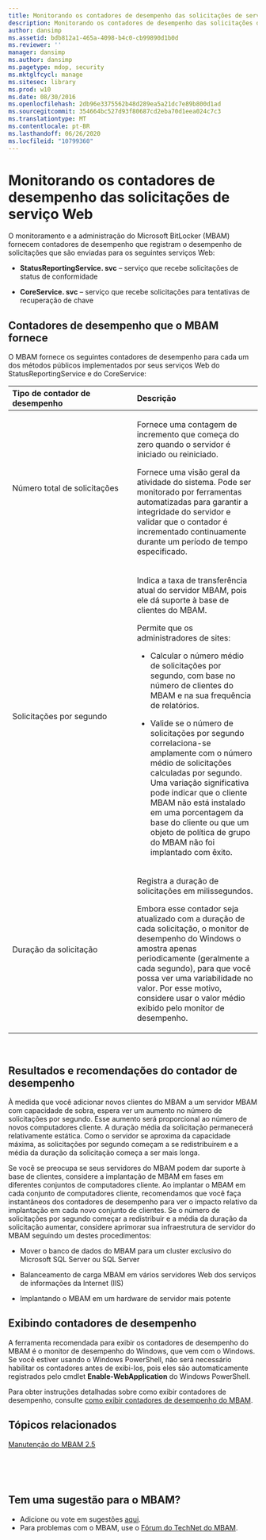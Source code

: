 ```yaml
---
title: Monitorando os contadores de desempenho das solicitações de serviço Web
description: Monitorando os contadores de desempenho das solicitações de serviço Web
author: dansimp
ms.assetid: bdb812a1-465a-4098-b4c0-cb99890d1b0d
ms.reviewer: ''
manager: dansimp
ms.author: dansimp
ms.pagetype: mdop, security
ms.mktglfcycl: manage
ms.sitesec: library
ms.prod: w10
ms.date: 08/30/2016
ms.openlocfilehash: 2db96e3375562b48d289ea5a21dc7e89b800d1ad
ms.sourcegitcommit: 354664bc527d93f80687cd2eba70d1eea024c7c3
ms.translationtype: MT
ms.contentlocale: pt-BR
ms.lasthandoff: 06/26/2020
ms.locfileid: "10799360"
---
```

# Monitorando os contadores de desempenho das solicitações de serviço Web


O monitoramento e a administração do Microsoft BitLocker (MBAM) fornecem contadores de desempenho que registram o desempenho de solicitações que são enviadas para os seguintes serviços Web:

-   **StatusReportingService. svc** – serviço que recebe solicitações de status de conformidade

-   **CoreService. svc** – serviço que recebe solicitações para tentativas de recuperação de chave

## Contadores de desempenho que o MBAM fornece


O MBAM fornece os seguintes contadores de desempenho para cada um dos métodos públicos implementados por seus serviços Web do StatusReportingService e do CoreService:

<table>
<colgroup>
<col width="50%" />
<col width="50%" />
</colgroup>
<thead>
<tr class="header">
<th align="left">Tipo de contador de desempenho</th>
<th align="left">Descrição</th>
</tr>
</thead>
<tbody>
<tr class="odd">
<td align="left"><p>Número total de solicitações</p></td>
<td align="left"><p>Fornece uma contagem de incremento que começa do zero quando o servidor é iniciado ou reiniciado.</p>
<p>Fornece uma visão geral da atividade do sistema. Pode ser monitorado por ferramentas automatizadas para garantir a integridade do servidor e validar que o contador é incrementado continuamente durante um período de tempo especificado.</p></td>
</tr>
<tr class="even">
<td align="left"><p>Solicitações por segundo</p></td>
<td align="left"><p>Indica a taxa de transferência atual do servidor MBAM, pois ele dá suporte à base de clientes do MBAM.</p>
<p>Permite que os administradores de sites:</p>
<ul>
<li><p>Calcular o número médio de solicitações por segundo, com base no número de clientes do MBAM e na sua frequência de relatórios.</p></li>
<li><p>Valide se o número de solicitações por segundo correlaciona-se amplamente com o número médio de solicitações calculadas por segundo. Uma variação significativa pode indicar que o cliente MBAM não está instalado em uma porcentagem da base do cliente ou que um objeto de política de grupo do MBAM não foi implantado com êxito.</p></li>
</ul></td>
</tr>
<tr class="odd">
<td align="left"><p>Duração da solicitação</p></td>
<td align="left"><p>Registra a duração de solicitações em milissegundos.</p>
<p>Embora esse contador seja atualizado com a duração de cada solicitação, o monitor de desempenho do Windows o amostra apenas periodicamente (geralmente a cada segundo), para que você possa ver uma variabilidade no valor. Por esse motivo, considere usar o valor médio exibido pelo monitor de desempenho.</p></td>
</tr>
</tbody>
</table>

 

## Resultados e recomendações do contador de desempenho


À medida que você adicionar novos clientes do MBAM a um servidor MBAM com capacidade de sobra, espera ver um aumento no número de solicitações por segundo. Esse aumento será proporcional ao número de novos computadores cliente. A duração média da solicitação permanecerá relativamente estática. Como o servidor se aproxima da capacidade máxima, as solicitações por segundo começam a se redistribuirem e a média da duração da solicitação começa a ser mais longa.

Se você se preocupa se seus servidores do MBAM podem dar suporte à base de clientes, considere a implantação de MBAM em fases em diferentes conjuntos de computadores cliente. Ao implantar o MBAM em cada conjunto de computadores cliente, recomendamos que você faça instantâneos dos contadores de desempenho para ver o impacto relativo da implantação em cada novo conjunto de clientes. Se o número de solicitações por segundo começar a redistribuir e a média da duração da solicitação aumentar, considere aprimorar sua infraestrutura de servidor do MBAM seguindo um destes procedimentos:

-   Mover o banco de dados do MBAM para um cluster exclusivo do Microsoft SQL Server ou SQL Server

-   Balanceamento de carga MBAM em vários servidores Web dos serviços de informações da Internet (IIS)

-   Implantando o MBAM em um hardware de servidor mais potente

## Exibindo contadores de desempenho


A ferramenta recomendada para exibir os contadores de desempenho do MBAM é o monitor de desempenho do Windows, que vem com o Windows. Se você estiver usando o Windows PowerShell, não será necessário habilitar os contadores antes de exibi-los, pois eles são automaticamente registrados pelo cmdlet **Enable-WebApplication** do Windows PowerShell.

Para obter instruções detalhadas sobre como exibir contadores de desempenho, consulte [como exibir contadores de desempenho do MBAM](https://go.microsoft.com/fwlink/?LinkId=393457).



## Tópicos relacionados


[Manutenção do MBAM 2.5](maintaining-mbam-25.md)

 

 


## Tem uma sugestão para o MBAM?
- Adicione ou vote em sugestões [aqui](http://mbam.uservoice.com/forums/268571-microsoft-bitlocker-administration-and-monitoring). 
- Para problemas com o MBAM, use o [Fórum do TechNet do MBAM](https://social.technet.microsoft.com/Forums/home?forum=mdopmbam).


